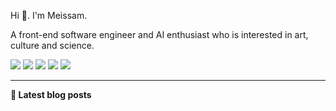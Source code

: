 Hi 👋. I'm Meissam.

A front-end software engineer and AI enthusiast who is interested in art, culture and science.

[<img src ="https://img.shields.io/badge/Website-7d0d3f?style=flat-square">](https://meissam.net/)
[<img src ="https://img.shields.io/badge/Resume-7d0d3f?style=flat-square">](https://meissam.net/resume/)
[<img src ="https://img.shields.io/badge/LinkedIn-7d0d3f?style=flat-square">](https://www.linkedin.com/in/meissam-rasouli/)
[<img src ="https://img.shields.io/badge/Twitter-7d0d3f?style=flat-square">](https://twitter.com/meissam_rasouli)
[<img src ="https://img.shields.io/badge/Email-7d0d3f?style=flat-square">](mailto:meissam.rasouli@gmail.com)

------
<b>📕 Latest blog posts</b>

<!-- BLOG-POST-LIST:START -->
<!-- BLOG-POST-LIST:END -->
